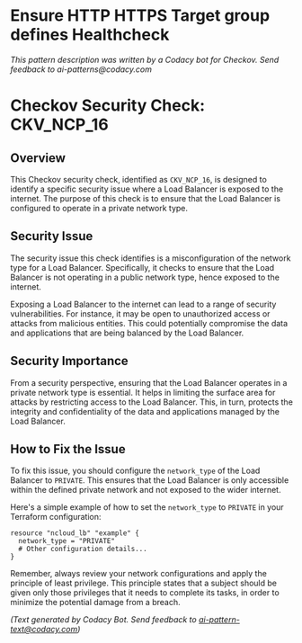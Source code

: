 # Ensure HTTP HTTPS Target group defines Healthcheck

_This pattern description was written by a Codacy bot for Checkov. Send feedback to ai-patterns@codacy.com_

# Checkov Security Check: CKV_NCP_16

## Overview
This Checkov security check, identified as `CKV_NCP_16`, is designed to identify a specific security issue where a Load Balancer is exposed to the internet. The purpose of this check is to ensure that the Load Balancer is configured to operate in a private network type.

## Security Issue
The security issue this check identifies is a misconfiguration of the network type for a Load Balancer. Specifically, it checks to ensure that the Load Balancer is not operating in a public network type, hence exposed to the internet. 

Exposing a Load Balancer to the internet can lead to a range of security vulnerabilities. For instance, it may be open to unauthorized access or attacks from malicious entities. This could potentially compromise the data and applications that are being balanced by the Load Balancer.

## Security Importance
From a security perspective, ensuring that the Load Balancer operates in a private network type is essential. It helps in limiting the surface area for attacks by restricting access to the Load Balancer. This, in turn, protects the integrity and confidentiality of the data and applications managed by the Load Balancer.

## How to Fix the Issue
To fix this issue, you should configure the `network_type` of the Load Balancer to `PRIVATE`. This ensures that the Load Balancer is only accessible within the defined private network and not exposed to the wider internet. 

Here's a simple example of how to set the `network_type` to `PRIVATE` in your Terraform configuration:

```
resource "ncloud_lb" "example" {
  network_type = "PRIVATE"
  # Other configuration details...
}
```

Remember, always review your network configurations and apply the principle of least privilege. This principle states that a subject should be given only those privileges that it needs to complete its tasks, in order to minimize the potential damage from a breach.

_(Text generated by Codacy Bot. Send feedback to ai-pattern-text@codacy.com)_

